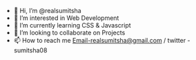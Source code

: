 - 👋 Hi, I’m @realsumitsha
- 👀 I’m interested in Web Development
- 🌱 I’m currently learning CSS & Javascript
- 💞️ I’m looking to collaborate on Projects
- 📫 How to reach me Email-realsumitsha@gmail.com / twitter - sumitsha08

<!---
realsumitsha/realsumitsha is a ✨ special ✨ repository because its `README.md` (this file) appears on your GitHub profile.
You can click the Preview link to take a look at your changes.
--->

